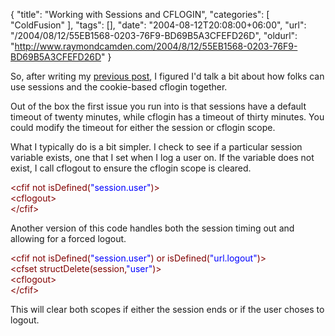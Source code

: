 {
	"title": "Working with Sessions and CFLOGIN",
	"categories": [
		"ColdFusion"
	],
	"tags": [],
	"date": "2004-08-12T20:08:00+06:00",
	"url": "/2004/08/12/55EB1568-0203-76F9-BD69B5A3CFEFD26D",
	"oldurl": "http://www.raymondcamden.com/2004/8/12/55EB1568-0203-76F9-BD69B5A3CFEFD26D"
}

So, after writing my <a href="http://www.camdenfamily.com/morpheus/blog/index.cfm?mode=entry&entry=55E3B19F-CC5C-5370-9175D351D4F7A842">previous post</a>, I figured I'd talk a bit about how folks can use sessions and the cookie-based cflogin together. 

Out of the box the first issue you run into is that sessions have a default timeout of twenty minutes, while cflogin has a timeout of thirty minutes. You could modify the timeout for either the session or cflogin scope.

What I typically do is a bit simpler. I check to see if a particular session variable exists, one that I set when I log a user on. If the variable does not exist, I call cflogout to ensure the cflogin scope is cleared. 

<div class="code"><FONT COLOR=MAROON>&lt;cfif not isDefined(<FONT COLOR=BLUE>"session.user"</FONT>)&gt;</FONT><br>
    <FONT COLOR=MAROON>&lt;cflogout&gt;</FONT><br>
<FONT COLOR=MAROON>&lt;/cfif&gt;</FONT></div>

Another version of this code handles both the session timing out and allowing for a forced logout.

<div class="code"><FONT COLOR=MAROON>&lt;cfif not isDefined(<FONT COLOR=BLUE>"session.user"</FONT>) or isDefined(<FONT COLOR=BLUE>"url.logout"</FONT>)&gt;</FONT><br>
    <FONT COLOR=MAROON>&lt;cfset structDelete(session,<FONT COLOR=BLUE>"user"</FONT>)&gt;</FONT><br>
    <FONT COLOR=MAROON>&lt;cflogout&gt;</FONT><br>
<FONT COLOR=MAROON>&lt;/cfif&gt;</FONT></div>

This will clear both scopes if either the session ends or if the user choses to logout.